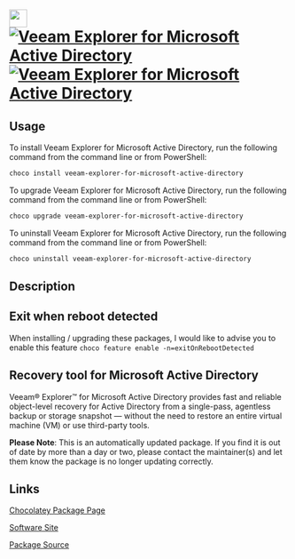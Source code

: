 ﻿# <img src="https://cdn.jsdelivr.net/gh/mkevenaar/chocolatey-packages@cb0893d72601d24f5f6680fdf6b59b8cecc83a5f/icons/veeam-explorer-for-microsoft-active-directory.png" width="32" height="32"/> [![Veeam Explorer for Microsoft Active Directory](https://img.shields.io/chocolatey/v/veeam-explorer-for-microsoft-active-directory.svg?label=Veeam+Explorer+for+Microsoft+Active+Directory)](https://chocolatey.org/packages/veeam-explorer-for-microsoft-active-directory) [![Veeam Explorer for Microsoft Active Directory](https://img.shields.io/chocolatey/dt/veeam-explorer-for-microsoft-active-directory.svg)](https://chocolatey.org/packages/veeam-explorer-for-microsoft-active-directory)

## Usage

To install Veeam Explorer for Microsoft Active Directory, run the following command from the command line or from PowerShell:

```powershell
choco install veeam-explorer-for-microsoft-active-directory
```

To upgrade Veeam Explorer for Microsoft Active Directory, run the following command from the command line or from PowerShell:

```powershell
choco upgrade veeam-explorer-for-microsoft-active-directory
```

To uninstall Veeam Explorer for Microsoft Active Directory, run the following command from the command line or from PowerShell:

```powershell
choco uninstall veeam-explorer-for-microsoft-active-directory
```

## Description

## Exit when reboot detected

When installing / upgrading these packages, I would like to advise you to enable this feature `choco feature enable -n=exitOnRebootDetected`

## Recovery tool for Microsoft Active Directory

Veeam® Explorer™ for Microsoft Active Directory provides fast and reliable object-level recovery for Active Directory from a single-pass, agentless backup or storage snapshot — without the need to restore an entire virtual machine (VM) or use third-party tools.

**Please Note**: This is an automatically updated package. If you find it is
out of date by more than a day or two, please contact the maintainer(s) and
let them know the package is no longer updating correctly.


## Links

[Chocolatey Package Page](https://chocolatey.org/packages/veeam-explorer-for-microsoft-active-directory)

[Software Site](http://www.veeam.com/)

[Package Source](https://github.com/mkevenaar/chocolatey-packages/tree/master/automatic/veeam-explorer-for-microsoft-active-directory)

